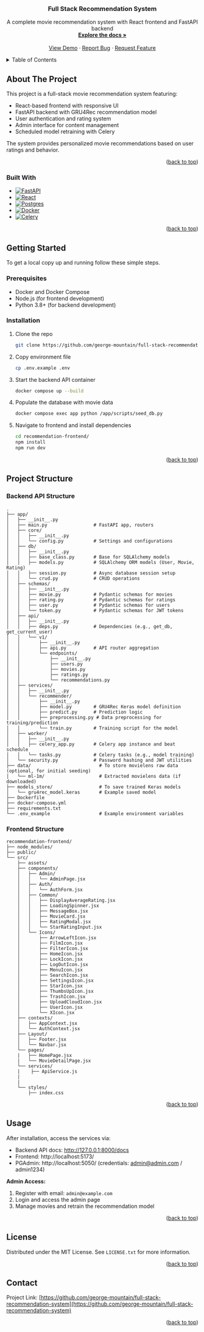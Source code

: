 

<a name="readme-top"></a>

<!-- PROJECT LOGO -->
<br />
<div align="center">
  <h3 align="center">Full Stack Recommendation System</h3>

  <p align="center">
    A complete movie recommendation system with React frontend and FastAPI backend
    <br />
    <a href="https://github.com/george-mountain/full-stack-recommendation-system"><strong>Explore the docs »</strong></a>
    <br />
    <br />
    <a href="http://localhost:5173/">View Demo</a>
    ·
    <a href="https://github.com/george-mountain/full-stack-recommendation-system/issues">Report Bug</a>
    ·
    <a href="https://github.com/george-mountain/full-stack-recommendation-system/issues">Request Feature</a>
  </p>
</div>

<!-- TABLE OF CONTENTS -->
<details>
  <summary>Table of Contents</summary>
  <ol>
    <li>
      <a href="#about-the-project">About The Project</a>
      <ul>
        <li><a href="#built-with">Built With</a></li>
      </ul>
    </li>
    <li>
      <a href="#getting-started">Getting Started</a>
      <ul>
        <li><a href="#prerequisites">Prerequisites</a></li>
        <li><a href="#installation">Installation</a></li>
      </ul>
    </li>
    <li><a href="#project-structure">Project Structure</a></li>
    <li><a href="#usage">Usage</a></li>
    <li><a href="#license">License</a></li>
    <li><a href="#contact">Contact</a></li>
  </ol>
</details>

<!-- ABOUT THE PROJECT -->
## About The Project

This project is a full-stack movie recommendation system featuring:

- React-based frontend with responsive UI
- FastAPI backend with GRU4Rec recommendation model
- User authentication and rating system
- Admin interface for content management
- Scheduled model retraining with Celery

The system provides personalized movie recommendations based on user ratings and behavior.

<p align="right">(<a href="#readme-top">back to top</a>)</p>

### Built With

* [![FastAPI][FastAPI-shield]][FastAPI-url]
* [![React][React.js]][React-url]
* [![Postgres][Postgres-shield]][Postgres-url]
* [![Docker][Docker-shield]][Docker-url]
* [![Celery][Celery-shield]][Celery-url]

<p align="right">(<a href="#readme-top">back to top</a>)</p>

<!-- GETTING STARTED -->
## Getting Started

To get a local copy up and running follow these simple steps.

### Prerequisites

- Docker and Docker Compose
- Node.js (for frontend development)
- Python 3.8+ (for backend development)

### Installation

1. Clone the repo
   ```sh
   git clone https://github.com/george-mountain/full-stack-recommendation-system.git
   ```
2. Copy environment file
   ```sh
   cp .env.example .env
   ```
3. Start the backend API container
   ```sh
   docker compose up --build
   ```
4. Populate the database with movie data
   ```sh
   docker compose exec app python /app/scripts/seed_db.py
   ```
5. Navigate to frontend and install dependencies
   ```sh
   cd recommendation-frontend/
   npm install
   npm run dev
   ```

<p align="right">(<a href="#readme-top">back to top</a>)</p>

<!-- PROJECT STRUCTURE -->
## Project Structure

### Backend API Structure
```
.
├── app/
│   ├── __init__.py
│   ├── main.py                 # FastAPI app, routers
│   ├── core/
│   │   ├── __init__.py
│   │   └── config.py           # Settings and configurations
│   ├── db/
│   │   ├── __init__.py
│   │   ├── base_class.py       # Base for SQLAlchemy models
│   │   ├── models.py           # SQLAlchemy ORM models (User, Movie, Rating)
│   │   ├── session.py          # Async database session setup
│   │   └── crud.py             # CRUD operations
│   ├── schemas/
│   │   ├── __init__.py
│   │   ├── movie.py            # Pydantic schemas for movies
│   │   ├── rating.py           # Pydantic schemas for ratings
│   │   ├── user.py             # Pydantic schemas for users
│   │   └── token.py            # Pydantic schemas for JWT tokens
│   ├── api/
│   │   ├── __init__.py
│   │   ├── deps.py             # Dependencies (e.g., get_db, get_current_user)
│   │   └── v1/
│   │       ├── __init__.py
│   │       ├── api.py          # API router aggregation
│   │       └── endpoints/
│   │           ├── __init__.py
│   │           ├── users.py
│   │           ├── movies.py
│   │           ├── ratings.py
│   │           └── recommendations.py
│   ├── services/
│   │   ├── __init__.py
│   │   └── recommender/
│   │       ├── __init__.py
│   │       ├── model.py        # GRU4Rec Keras model definition
│   │       ├── predict.py      # Prediction logic
│   │       ├── preprocessing.py # Data preprocessing for training/prediction
│   │       └── train.py        # Training script for the model
│   ├── worker/
│   │   ├── __init__.py
│   │   ├── celery_app.py       # Celery app instance and beat schedule
│   │   └── tasks.py            # Celery tasks (e.g., model training)
│   └── security.py             # Password hashing and JWT utilities
├── data/                         # To store movielens raw data (optional, for initial seeding)
│   └── ml-1m/                    # Extracted movielens data (if downloaded)
├── models_store/                 # To save trained Keras models
│   └── gru4rec_model.keras       # Example saved model
├── Dockerfile
├── docker-compose.yml
├── requirements.txt
└── .env_example                  # Example environment variables
```

### Frontend Structure
```
recommendation-frontend/
├── node_modules/
├── public/
└── src/
    ├── assets/
    ├── components/
    │   ├── Admin/
    │   │   └── AdminPage.jsx
    │   ├── Auth/
    │   │   └── AuthForm.jsx
    │   ├── Common/
    │   │   ├── DisplayAverageRating.jsx
    │   │   ├── LoadingSpinner.jsx
    │   │   ├── MessageBox.jsx
    │   │   ├── MovieCard.jsx
    │   │   ├── RatingModal.jsx
    │   │   └── StarRatingInput.jsx
    │   └── Icons/
    │       ├── ArrowLeftIcon.jsx
    │       ├── FilmIcon.jsx
    │       ├── FilterIcon.jsx
    │       ├── HomeIcon.jsx
    │       ├── LockIcon.jsx
    │       ├── LogOutIcon.jsx
    │       ├── MenuIcon.jsx
    │       ├── SearchIcon.jsx
    │       ├── SettingsIcon.jsx
    │       ├── StarIcon.jsx
    │       ├── ThumbsUpIcon.jsx
    │       ├── TrashIcon.jsx
    │       ├── UploadCloudIcon.jsx
    │       ├── UserIcon.jsx
    │       └── XIcon.jsx
    ├── contexts/
    │   ├── AppContext.jsx
    │   └── AuthContext.jsx
    ├── Layout/
    │   ├── Footer.jsx
    │   └── Navbar.jsx
    └── pages/
    |   ├── HomePage.jsx
    |   └── MovieDetailPage.jsx
    └── services/
    |    ├── ApiService.js
    |   
    |
    └── styles/
        ├── index.css
```

<p align="right">(<a href="#readme-top">back to top</a>)</p>

<!-- USAGE -->
## Usage

After installation, access the services via:

- Backend API docs: http://127.0.0.1:8000/docs
- Frontend: http://localhost:5173/
- PGAdmin: http://localhost:5050/ (credentials: admin@admin.com / admin1234)

**Admin Access:**
1. Register with email: `admin@example.com`
2. Login and access the admin page
3. Manage movies and retrain the recommendation model

<p align="right">(<a href="#readme-top">back to top</a>)</p>

<!-- LICENSE -->
## License

Distributed under the MIT License. See `LICENSE.txt` for more information.

<p align="right">(<a href="#readme-top">back to top</a>)</p>

<!-- CONTACT -->
## Contact

Project Link: [https://github.com/george-mountain/full-stack-recommendation-system](https://github.com/george-mountain/full-stack-recommendation-system)

<p align="right">(<a href="#readme-top">back to top</a>)</p>

<!-- MARKDOWN LINKS & IMAGES -->
[forks-shield]: https://img.shields.io/github/forks/george-mountain/full-stack-recommendation-system.svg?style=for-the-badge
[forks-url]: https://github.com/george-mountain/full-stack-recommendation-system/network/members
[stars-shield]: https://img.shields.io/github/stars/george-mountain/full-stack-recommendation-system.svg?style=for-the-badge
[stars-url]: https://github.com/george-mountain/full-stack-recommendation-system/stargazers
[issues-shield]: https://img.shields.io/github/issues/george-mountain/full-stack-recommendation-system.svg?style=for-the-badge
[issues-url]: https://github.com/george-mountain/full-stack-recommendation-system/issues
[license-shield]: https://img.shields.io/github/license/george-mountain/full-stack-recommendation-system.svg?style=for-the-badge
[license-url]: https://github.com/george-mountain/full-stack-recommendation-system/blob/master/LICENSE.txt
[FastAPI-shield]: https://img.shields.io/badge/FastAPI-005571?style=for-the-badge&logo=fastapi
[FastAPI-url]: https://fastapi.tiangolo.com/
[React.js]: https://img.shields.io/badge/React-20232A?style=for-the-badge&logo=react&logoColor=61DAFB
[React-url]: https://reactjs.org/
[Postgres-shield]: https://img.shields.io/badge/PostgreSQL-316192?style=for-the-badge&logo=postgresql&logoColor=white
[Postgres-url]: https://www.postgresql.org/
[Docker-shield]: https://img.shields.io/badge/Docker-2CA5E0?style=for-the-badge&logo=docker&logoColor=white
[Docker-url]: https://www.docker.com/
[Celery-shield]: https://img.shields.io/badge/Celery-37814A?style=for-the-badge&logo=celery&logoColor=white
[Celery-url]: https://docs.celeryq.dev/
